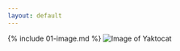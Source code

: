 ```yaml
---
layout: default
---
```

{% include 01-image.md %}
![Image of Yaktocat](https://octodex.github.com/images/yaktocat.png)
